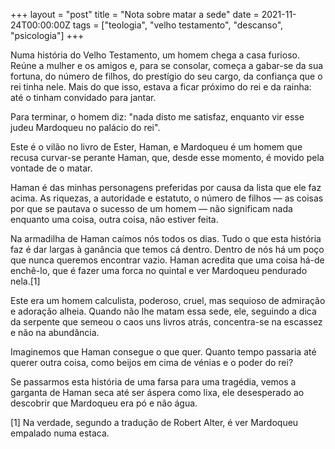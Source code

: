 +++
layout = "post"
title = "Nota sobre matar a sede"
date = 2021-11-24T00:00:00Z
tags = ["teologia", "velho testamento", "descanso", "psicologia"]
+++

Numa história do Velho Testamento, um homem chega a casa furioso. Reúne a mulher e os amigos e, para se consolar, começa a gabar-se da sua fortuna, do número de filhos, do prestígio do seu cargo, da confiança que o rei tinha nele. Mais do que isso, estava a ficar próximo do rei e da rainha: até o tinham convidado para jantar.

Para terminar, o homem diz: "nada disto me satisfaz, enquanto vir esse judeu Mardoqueu no palácio do rei".

Este é o vilão no livro de Ester, Haman, e Mardoqueu é um homem que recusa curvar-se perante Haman, que, desde esse momento, é movido pela vontade de o matar.

Haman é das minhas personagens preferidas por causa da lista que ele faz acima. As riquezas, a autoridade e estatuto, o número de filhos — as coisas por que se pautava o sucesso de um homem — não significam nada enquanto uma coisa, outra coisa, não estiver feita.

Na armadilha de Haman caímos nós todos os dias. Tudo o que esta história faz é dar largas à ganância que temos cá dentro. Dentro de nós há um poço que nunca queremos encontrar vazio. Haman acredita que uma coisa há-de enchê-lo, que é fazer uma forca no quintal e ver Mardoqueu pendurado nela.[1]

Este era um homem calculista, poderoso, cruel, mas sequioso de admiração e adoração alheia. Quando não lhe matam essa sede, ele, seguindo a dica da serpente que semeou o caos uns livros atrás, concentra-se na escassez e não na abundância.

Imaginemos que Haman consegue o que quer. Quanto tempo passaria até querer outra coisa, como beijos em cima de vénias e o poder do rei?

Se passarmos esta história de uma farsa para uma tragédia, vemos a garganta de Haman seca até ser áspera como lixa, ele desesperado ao descobrir que Mardoqueu era pó e não água.

[1] Na verdade, segundo a tradução de Robert Alter, é ver Mardoqueu empalado numa estaca.